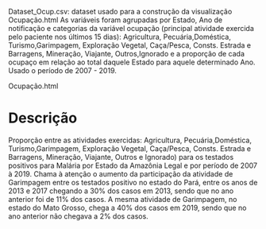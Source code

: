 
Dataset_Ocup.csv: dataset usado para a construção da visualização Ocupação.html
As variáveis foram agrupadas por Estado, Ano de notificação e categorias da variável ocupação (principal atividade exercida pelo paciente nos últimos 15 dias): Agricultura, Pecuária,Doméstica, Turismo,Garimpagem, Exploração Vegetal, Caça/Pesca, Consts. Estrada e Barragens, Mineração, Viajante, Outros,Ignorado e a proporção de cada ocupaço em relação ao total daquele Estado para aquele determinado Ano. Usado o período de 2007 - 2019.

Ocupação.html
# Descrição 

Proporção entre as atividades exercidas: Agricultura, Pecuária,Doméstica, Turismo,Garimpagem, Exploração Vegetal, Caça/Pesca, Consts. Estrada e Barragens, Mineração, Viajante, Outros e Ignorado) para os testados positivos para Malária por Estado da Amazônia Legal e por período de 2007 à 2019. Chama à atenção o aumento da participação da atividade de Garimpagem entre os testados positivo no estado do Pará, entre os anos de 2013 e 2017 chegando a 30% dos casos em 2013, sendo que no ano anterior foi de 11% dos casos. A mesma atividade de Garimpagem, no estado do Mato Grosso, chega a 40% dos casos em 2019, sendo que no ano anterior não chegava a 2% dos casos.

